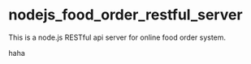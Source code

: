 # nodejs_food_order_restful_server
This is a node.js RESTful api server for online food order system.

haha
